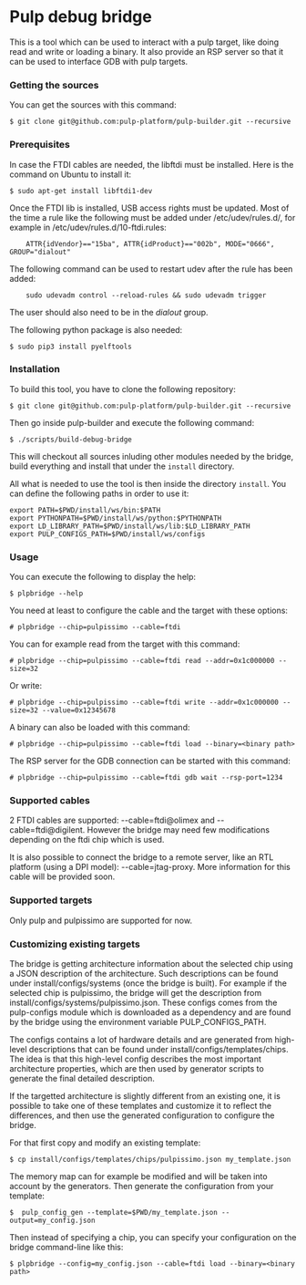 # Pulp debug bridge

This is a tool which can be used to interact with a pulp target, like doing read and write or loading a binary.
It also provide an RSP server so that it can be used to interface GDB with pulp targets.

###  Getting the sources

You can get the sources with this command:

    $ git clone git@github.com:pulp-platform/pulp-builder.git --recursive

### Prerequisites

In case the FTDI cables are needed, the libftdi must be installed. Here is the command on Ubuntu to install it:

    $ sudo apt-get install libftdi1-dev
    
Once the FTDI lib is installed, USB access rights must be updated.
Most of the time a rule like the following must be added under /etc/udev/rules.d/, for example in /etc/udev/rules.d/10-ftdi.rules:

        ATTR{idVendor}=="15ba", ATTR{idProduct}=="002b", MODE="0666", GROUP="dialout"

The following command can be used to restart udev after the rule has been added:

        sudo udevadm control --reload-rules && sudo udevadm trigger

The user should also need to be in the *dialout* group.

The following python package is also needed:

    $ sudo pip3 install pyelftools


### Installation

To build this tool, you have to clone the following repository:

    $ git clone git@github.com:pulp-platform/pulp-builder.git --recursive

Then go inside pulp-builder and execute the following command:

    $ ./scripts/build-debug-bridge

This will checkout all sources inluding other modules needed by the bridge, build everything and install that under the `install` directory.
    
All what is needed to use the tool is then inside the directory `install`. You can define the following paths in order to use it:

    export PATH=$PWD/install/ws/bin:$PATH
    export PYTHONPATH=$PWD/install/ws/python:$PYTHONPATH
    export LD_LIBRARY_PATH=$PWD/install/ws/lib:$LD_LIBRARY_PATH
    export PULP_CONFIGS_PATH=$PWD/install/ws/configs

### Usage

You can execute the following to display the help:

    $ plpbridge --help
    
You need at least to configure the cable and the target with these options:

    # plpbridge --chip=pulpissimo --cable=ftdi
    
You can for example read from the target with this command:

    # plpbridge --chip=pulpissimo --cable=ftdi read --addr=0x1c000000 --size=32
    
Or write:

    # plpbridge --chip=pulpissimo --cable=ftdi write --addr=0x1c000000 --size=32 --value=0x12345678
    
A binary can also be loaded with this command:

    # plpbridge --chip=pulpissimo --cable=ftdi load --binary=<binary path>

The RSP server for the GDB connection can be started with this command:

    # plpbridge --chip=pulpissimo --cable=ftdi gdb wait --rsp-port=1234
    
### Supported cables

2 FTDI cables are supported: --cable=ftdi@olimex and --cable=ftdi@digilent.
However the bridge may need few modifications depending on the ftdi chip which is used.

It is also possible to connect the bridge to a remote server, like an RTL platform (using a DPI model): --cable=jtag-proxy.
More information for this cable will be provided soon.

### Supported targets

Only pulp and pulpissimo are supported for now.

### Customizing existing targets

The bridge is getting architecture information about the selected chip using a JSON description of the architecture.
Such descriptions can be found under install/configs/systems (once the bridge is built). For example if the selected chip is pulpissimo, the bridge will get the description from install/configs/systems/pulpissimo.json. These configs comes from the pulp-configs module which is downloaded as a dependency and are found by the bridge using the environment variable PULP_CONFIGS_PATH.

The configs contains a lot of hardware details and are generated from high-level descriptions that can be found under install/configs/templates/chips. The idea is that this high-level config describes the most important architecture properties, which are then used by generator scripts to generate the final detailed description.

If the targetted architecture is slightly different from an existing one, it is possible to take one of these templates and customize it to reflect the differences, and then use the generated configuration to configure the bridge.

For that first copy and modify an existing template:

    $ cp install/configs/templates/chips/pulpissimo.json my_template.json

The memory map can for example be modified and will be taken into account by the generators.
Then generate the configuration from your template:

    $  pulp_config_gen --template=$PWD/my_template.json --output=my_config.json

Then instead of specifying a chip, you can specify your configuration on the bridge command-line like this:

    $ plpbridge --config=my_config.json --cable=ftdi load --binary=<binary path>
